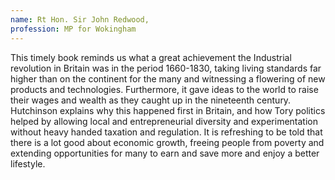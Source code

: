 ```yaml
---
name: Rt Hon. Sir John Redwood,
profession: MP for Wokingham
---
```


This timely book reminds us what a great achievement the Industrial revolution in Britain was in the period 1660-1830, taking living standards far higher than on the continent for the many and witnessing a flowering of new products and technologies. Furthermore, it gave ideas to the world to raise their wages and wealth as they caught up in the nineteenth century. Hutchinson explains why this happened first in Britain, and how Tory politics helped by allowing local and entrepreneurial diversity and experimentation without heavy handed taxation and regulation. It is refreshing to be told that there is a lot good about economic growth, freeing people from poverty and extending opportunities for many to earn and save more and enjoy a better lifestyle.
